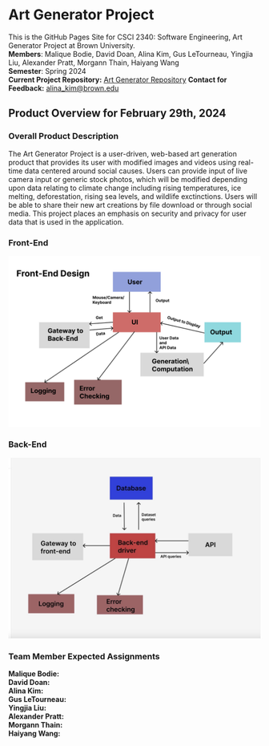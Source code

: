 # Art Generator Project
This is the GitHub Pages Site for CSCI 2340: Software Engineering, Art Generator Project at Brown University. <br />
**Members**: Malique Bodie, David Doan, Alina Kim, Gus LeTourneau, Yingjia Liu, Alexander Pratt, Morgann Thain, Haiyang Wang <br />
**Semester**: Spring 2024 <br />
**Current Project Repository:** [Art Generator Repository](https://github.com/newalina/art-gen)
**Contact for Feedback:** alina_kim@brown.edu

## Product Overview for February 29th, 2024

### Overall Product Description
The Art Generator Project is a user-driven, web-based art generation product that provides its user with modified images and videos using real-time data centered around social causes. Users can provide input of live camera input or generic stock photos, which will be modified depending upon data relating to climate change including rising temperatures, ice melting, deforestation, rising sea levels, and wildlife exctinctions. Users will be able to share their new art creations by file download or through social media. This project places an emphasis on security and privacy for user data that is used in the application.

### Front-End 

![Front End HLD](/img/Front-End-Figma.jpg)


### Back-End

![Back End HLD](/img/Back-End-Figma.jpg)



### Team Member Expected Assignments
**Malique Bodie:**  <br />
**David Doan:** <br />
**Alina Kim:** <br />
**Gus LeTourneau:** <br />
**Yingjia Liu:**  <br />
**Alexander Pratt:** <br />
**Morgann Thain:** <br />
**Haiyang Wang:** <br />
